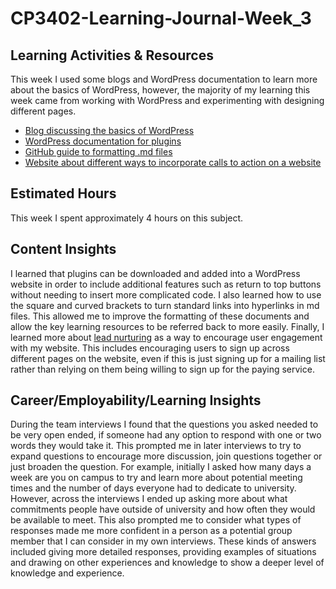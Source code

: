 # CP3402-Learning-Journal-Week_3

## Learning Activities & Resources
This week I used some blogs and WordPress documentation to learn more about the basics of WordPress, however, the majority of my learning this week came from working with WordPress and experimenting with designing different pages.

* [Blog discussing the basics of WordPress](https://www.elegantthemes.com/blog/wordpress/how-to-get-started-with-wordpress?utm_source=WordPress&utm_medium=WordPress+Blog+Post&utm_campaign=Google+Search&gad_source=1&gclid=CjwKCAiA8Lu9BhA8EiwAag16b3nt9UoYxQoJCOLum5wo0kiW7C6C9y7rVpMI6Yiul_AVQBejuT6DJRoCFs0QAvD_BwE)
* [WordPress documentation for plugins](https://wordpress.org/documentation/article/manage-plugins/)
* [GitHub guide to formatting .md files](https://docs.github.com/en/get-started/writing-on-github/getting-started-with-writing-and-formatting-on-github/basic-writing-and-formatting-syntax)
* [Website about different ways to incorporate calls to action on a website](https://blog.hubspot.com/marketing/8-types-ctas-website-list)


## Estimated Hours
This week I spent approximately 4 hours on this subject.

## Content Insights
I learned that plugins can be downloaded and added into a WordPress website in order to include additional features such as return to top buttons without needing to insert more complicated code. I also learned how to use the square and curved brackets to turn standard links into hyperlinks in md files. This allowed me to improve the formatting of these documents and allow the key learning resources to be referred back to more easily. Finally, I learned more about [lead nurturing](https://blog.hubspot.com/marketing/8-types-ctas-website-list) as a way to encourage user engagement with my website. This includes encouraging users to sign up across different pages on the website, even if this is just signing up for a mailing list rather than relying on them being willing to sign up for the paying service. 

## Career/Employability/Learning Insights
During the team interviews I found that the questions you asked needed to be very open ended, if someone had any option to respond with one or two words they would take it. This prompted me in later interviews to try to expand questions to encourage more discussion, join questions together or just broaden the question. For example, initially I asked how many days a week are you on campus to try and learn more about potential meeting times and the number of days everyone had to dedicate to university. However, across the interviews I ended up asking more about what commitments people have outside of university and how often they would be available to meet. This also prompted me to consider what types of responses made me more confident in a person as a potential group member that I can consider in my own interviews. These kinds of answers included giving more detailed responses, providing examples of situations and drawing on other experiences and knowledge to show a deeper level of knowledge and experience.


